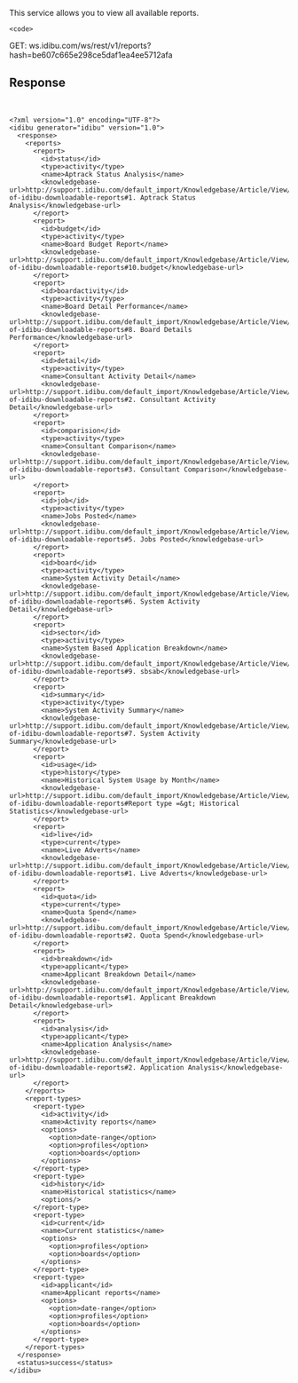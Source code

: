 This service allows you to view all available reports.

	<code>
GET: ws.idibu.com/ws/rest/v1/reports?hash=be607c665e298ce5daf1ea4ee5712afa
</code></p>
<h2>
	Response</h2>
<pre>


<code type="xml">
&lt;?xml version=&quot;1.0&quot; encoding=&quot;UTF-8&quot;?&gt;
&lt;idibu generator=&quot;idibu&quot; version=&quot;1.0&quot;&gt;
  &lt;response&gt;
    &lt;reports&gt;
      &lt;report&gt;
        &lt;id&gt;status&lt;/id&gt;
        &lt;type&gt;activity&lt;/type&gt;
        &lt;name&gt;Aptrack Status Analysis&lt;/name&gt;
        &lt;knowledgebase-url&gt;http://support.idibu.com/default_import/Knowledgebase/Article/View/94/0/breakdown-of-idibu-downloadable-reports#1. Aptrack Status Analysis&lt;/knowledgebase-url&gt;
      &lt;/report&gt;
      &lt;report&gt;
        &lt;id&gt;budget&lt;/id&gt;
        &lt;type&gt;activity&lt;/type&gt;
        &lt;name&gt;Board Budget Report&lt;/name&gt;
        &lt;knowledgebase-url&gt;http://support.idibu.com/default_import/Knowledgebase/Article/View/94/0/breakdown-of-idibu-downloadable-reports#10.budget&lt;/knowledgebase-url&gt;
      &lt;/report&gt;
      &lt;report&gt;
        &lt;id&gt;boardactivity&lt;/id&gt;
        &lt;type&gt;activity&lt;/type&gt;
        &lt;name&gt;Board Detail Performance&lt;/name&gt;
        &lt;knowledgebase-url&gt;http://support.idibu.com/default_import/Knowledgebase/Article/View/94/0/breakdown-of-idibu-downloadable-reports#8. Board Details Performance&lt;/knowledgebase-url&gt;
      &lt;/report&gt;
      &lt;report&gt;
        &lt;id&gt;detail&lt;/id&gt;
        &lt;type&gt;activity&lt;/type&gt;
        &lt;name&gt;Consultant Activity Detail&lt;/name&gt;
        &lt;knowledgebase-url&gt;http://support.idibu.com/default_import/Knowledgebase/Article/View/94/0/breakdown-of-idibu-downloadable-reports#2. Consultant Activity Detail&lt;/knowledgebase-url&gt;
      &lt;/report&gt;
      &lt;report&gt;
        &lt;id&gt;comparision&lt;/id&gt;
        &lt;type&gt;activity&lt;/type&gt;
        &lt;name&gt;Consultant Comparison&lt;/name&gt;
        &lt;knowledgebase-url&gt;http://support.idibu.com/default_import/Knowledgebase/Article/View/94/0/breakdown-of-idibu-downloadable-reports#3. Consultant Comparison&lt;/knowledgebase-url&gt;
      &lt;/report&gt;
      &lt;report&gt;
        &lt;id&gt;job&lt;/id&gt;
        &lt;type&gt;activity&lt;/type&gt;
        &lt;name&gt;Jobs Posted&lt;/name&gt;
        &lt;knowledgebase-url&gt;http://support.idibu.com/default_import/Knowledgebase/Article/View/94/0/breakdown-of-idibu-downloadable-reports#5. Jobs Posted&lt;/knowledgebase-url&gt;
      &lt;/report&gt;
      &lt;report&gt;
        &lt;id&gt;board&lt;/id&gt;
        &lt;type&gt;activity&lt;/type&gt;
        &lt;name&gt;System Activity Detail&lt;/name&gt;
        &lt;knowledgebase-url&gt;http://support.idibu.com/default_import/Knowledgebase/Article/View/94/0/breakdown-of-idibu-downloadable-reports#6. System Activity Detail&lt;/knowledgebase-url&gt;
      &lt;/report&gt;
      &lt;report&gt;
        &lt;id&gt;sector&lt;/id&gt;
        &lt;type&gt;activity&lt;/type&gt;
        &lt;name&gt;System Based Application Breakdown&lt;/name&gt;
        &lt;knowledgebase-url&gt;http://support.idibu.com/default_import/Knowledgebase/Article/View/94/0/breakdown-of-idibu-downloadable-reports#9. sbsab&lt;/knowledgebase-url&gt;
      &lt;/report&gt;
      &lt;report&gt;
        &lt;id&gt;summary&lt;/id&gt;
        &lt;type&gt;activity&lt;/type&gt;
        &lt;name&gt;System Activity Summary&lt;/name&gt;
        &lt;knowledgebase-url&gt;http://support.idibu.com/default_import/Knowledgebase/Article/View/94/0/breakdown-of-idibu-downloadable-reports#7. System Activity Summary&lt;/knowledgebase-url&gt;
      &lt;/report&gt;
      &lt;report&gt;
        &lt;id&gt;usage&lt;/id&gt;
        &lt;type&gt;history&lt;/type&gt;
        &lt;name&gt;Historical System Usage by Month&lt;/name&gt;
        &lt;knowledgebase-url&gt;http://support.idibu.com/default_import/Knowledgebase/Article/View/94/0/breakdown-of-idibu-downloadable-reports#Report type =&amp;gt; Historical Statistics&lt;/knowledgebase-url&gt;
      &lt;/report&gt;
      &lt;report&gt;
        &lt;id&gt;live&lt;/id&gt;
        &lt;type&gt;current&lt;/type&gt;
        &lt;name&gt;Live Adverts&lt;/name&gt;
        &lt;knowledgebase-url&gt;http://support.idibu.com/default_import/Knowledgebase/Article/View/94/0/breakdown-of-idibu-downloadable-reports#1. Live Adverts&lt;/knowledgebase-url&gt;
      &lt;/report&gt;
      &lt;report&gt;
        &lt;id&gt;quota&lt;/id&gt;
        &lt;type&gt;current&lt;/type&gt;
        &lt;name&gt;Quota Spend&lt;/name&gt;
        &lt;knowledgebase-url&gt;http://support.idibu.com/default_import/Knowledgebase/Article/View/94/0/breakdown-of-idibu-downloadable-reports#2. Quota Spend&lt;/knowledgebase-url&gt;
      &lt;/report&gt;
      &lt;report&gt;
        &lt;id&gt;breakdown&lt;/id&gt;
        &lt;type&gt;applicant&lt;/type&gt;
        &lt;name&gt;Applicant Breakdown Detail&lt;/name&gt;
        &lt;knowledgebase-url&gt;http://support.idibu.com/default_import/Knowledgebase/Article/View/94/0/breakdown-of-idibu-downloadable-reports#1. Applicant Breakdown Detail&lt;/knowledgebase-url&gt;
      &lt;/report&gt;
      &lt;report&gt;
        &lt;id&gt;analysis&lt;/id&gt;
        &lt;type&gt;applicant&lt;/type&gt;
        &lt;name&gt;Application Analysis&lt;/name&gt;
        &lt;knowledgebase-url&gt;http://support.idibu.com/default_import/Knowledgebase/Article/View/94/0/breakdown-of-idibu-downloadable-reports#2. Application Analysis&lt;/knowledgebase-url&gt;
      &lt;/report&gt;
    &lt;/reports&gt;
    &lt;report-types&gt;
      &lt;report-type&gt;
        &lt;id&gt;activity&lt;/id&gt;
        &lt;name&gt;Activity reports&lt;/name&gt;
        &lt;options&gt;
          &lt;option&gt;date-range&lt;/option&gt;
          &lt;option&gt;profiles&lt;/option&gt;
          &lt;option&gt;boards&lt;/option&gt;
        &lt;/options&gt;
      &lt;/report-type&gt;
      &lt;report-type&gt;
        &lt;id&gt;history&lt;/id&gt;
        &lt;name&gt;Historical statistics&lt;/name&gt;
        &lt;options/&gt;
      &lt;/report-type&gt;
      &lt;report-type&gt;
        &lt;id&gt;current&lt;/id&gt;
        &lt;name&gt;Current statistics&lt;/name&gt;
        &lt;options&gt;
          &lt;option&gt;profiles&lt;/option&gt;
          &lt;option&gt;boards&lt;/option&gt;
        &lt;/options&gt;
      &lt;/report-type&gt;
      &lt;report-type&gt;
        &lt;id&gt;applicant&lt;/id&gt;
        &lt;name&gt;Applicant reports&lt;/name&gt;
        &lt;options&gt;
          &lt;option&gt;date-range&lt;/option&gt;
          &lt;option&gt;profiles&lt;/option&gt;
          &lt;option&gt;boards&lt;/option&gt;
        &lt;/options&gt;
      &lt;/report-type&gt;
    &lt;/report-types&gt;
  &lt;/response&gt;
  &lt;status&gt;success&lt;/status&gt;
&lt;/idibu&gt;
</code></pre>


